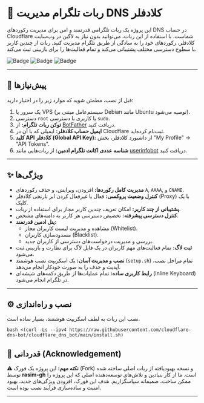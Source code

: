 # 🚀 ربات تلگرام مدیریت DNS کلادفلر

این پروژه یک ربات تلگرامی قدرتمند و امن برای مدیریت رکوردهای DNS در حساب Cloudflare شماست. با استفاده از این ربات، می‌توانید بدون نیاز به لاگین در وب‌سایت کلادفلر، رکوردهای خود را به سادگی از طریق تلگرام مدیریت کنید. ربات از چندین کاربر با سطوح دسترسی مختلف پشتیبانی می‌کند و تمام فعالیت‌ها را برای بازبینی ثبت می‌کند.

![Badge](https://img.shields.io/badge/Go-1.18+-blue.svg)
![Badge](https://img.shields.io/badge/License-MIT-green.svg)
![Badge](https://img.shields.io/badge/Status-Active-brightgreen.svg)

---
## 🔧 پیش‌نیازها

قبل از نصب، مطمئن شوید که موارد زیر را در اختیار دارید:

1.  یک سرور یا VPS (سیستم‌عامل مبتنی بر Debian مانند Ubuntu توصیه می‌شود).
2.  دسترسی `root` یا کاربری با دسترسی `sudo`.
3.  **توکن ربات تلگرام:** از [BotFather](https://t.me/BotFather) دریافت کنید.
4.  **ایمیل حساب کلادفلر:** ایمیلی که با آن در Cloudflare ثبت‌نام کرده‌اید.
5.  **کلید API کلادفلر (Global API Key):** از داشبورد کلادفلر، بخش "My Profile" -> "API Tokens".
6.  **شناسه عددی اکانت تلگرام ادمین:** از ربات‌هایی مانند [userinfobot](https://t.me/userinfobot) دریافت کنید.

---

## ✨ ویژگی‌ها

* **مدیریت کامل رکوردها:** افزودن، ویرایش، و حذف رکوردهای `A`, `AAAA`, و `CNAME`.
* **کنترل وضعیت پروکسی:** فعال یا غیرفعال کردن ابر نارنجی کلادفلر (Proxy) با یک کلیک.
* **پشتیبانی از چند کاربر:** امکان تعریف چندین کاربر مجاز برای استفاده از ربات.
* **کنترل دسترسی پیشرفته:** تخصیص دسترسی هر کاربر به دامنه‌های مشخص.
* **پنل ادمین قدرتمند:**
    * مشاهده و مدیریت لیست کاربران مجاز (Whitelist).
    * مسدودسازی کاربران (Blacklist).
    * بررسی و مدیریت درخواست‌های دسترسی از کاربران جدید.
* **ثبت لاگ:** تمام فعالیت‌های مهم کاربران در یک فایل لاگ برای نظارت و بازبینی ثبت می‌شود.
* **نصب و مدیریت آسان:** یک اسکریپت نصب هوشمند (`setup.sh`) تمام مراحل نصب، آپدیت و حذف را به صورت خودکار انجام می‌دهد.
* **رابط کاربری ساده:** تمام عملیات‌ها از طریق دکمه‌های شیشه‌ای (Inline Keyboard) در تلگرام انجام می‌شود.

---
## ⚙️ نصب و راه‌اندازی

نصب این ربات به لطف اسکریپت هوشمند، بسیار ساده است.

```
bash <(curl -Ls --ipv4 https://raw.githubusercontent.com/cloudflare-dns-bot/cloudflare_dns_bot/main/install.sh)
```


## 🙏 قدردانی (Acknowledgement)

⚠️ **نکته مهم:** این پروژه یک فورک (Fork) و نسخه بهبودیافته از ربات اصلی ساخته شده توسط **rasim-gh** است. ما از کار بنیادین و تلاش‌های توسعه‌دهنده اصلی که این پروژه را ممکن ساخت، صمیمانه سپاسگزاریم. هدف این فورک، افزودن ویژگی‌های جدید، بهبود امنیت و ساده‌سازی فرآیند نصب بوده است.

---



